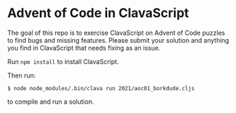 # Advent of Code in ClavaScript

The goal of this repo is to exercise ClavaScript on Advent of Code puzzles to
find bugs and missing features. Please submit your solution and anything you
find in ClavaScript that needs fixing as an issue.

Run `npm install` to install ClavaScript.

Then run:

```
$ node node_modules/.bin/clava run 2021/aoc01_borkdude.cljs
```

to compile and run a solution.
